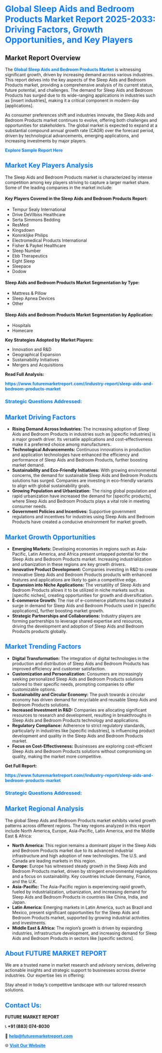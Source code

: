 <h1 style="color: #007BFF;">Global Sleep Aids and Bedroom Products Market Report 2025-2033: Driving Factors, Growth Opportunities, and Key Players</h1>

<section id="overview">
<h2>Market Report Overview</h2>
<p>The <a href="https://www.futuremarketreport.com//industry-report/sleep-aids-and-bedroom-products-market" style="color: #007BFF; text-decoration: none;"><strong>Global Sleep Aids and Bedroom Products Market</strong></a> is witnessing significant growth, driven by increasing demand across various industries. This report delves into the key aspects of the Sleep Aids and Bedroom Products market, providing a comprehensive analysis of its current status, future potential, and challenges. The demand for Sleep Aids and Bedroom Products has surged due to its wide-ranging applications in industries such as [insert industries], making it a critical component in modern-day [applications].</p>
<p>As consumer preferences shift and industries innovate, the Sleep Aids and Bedroom Products market continues to evolve, offering both challenges and opportunities for stakeholders. The global market is expected to expand at a substantial compound annual growth rate (CAGR) over the forecast period, driven by technological advancements, emerging applications, and increasing investments by major players.</p>
</section>

<section id="overview">
<p><a href="https://www.futuremarketreport.com//request-sample/reportId=64552" style="color: #007BFF; text-decoration: none;"><strong>Explore Sample Report Here</strong></a></p>
</section>

<section id="key-players">
<h2 style="color: #007BFF;">Market Key Players Analysis</h2>
<p>The Sleep Aids and Bedroom Products market is characterized by intense competition among key players striving to capture a larger market share. Some of the leading companies in the market include:</p>
<h4>Key Players Covered in the Sleep Aids and Bedroom Products Report:</h4>
<ul><li>Tempur Sealy International</li><li>Drive DeVilbiss Healthcare</li><li>Serta Simmons Bedding</li><li>ResMed</li><li>Kingsdown</li><li>Koninklijke Philips</li><li>Electromedical Products International</li><li>Fisher &amp; Paykel Healthcare</li><li>Sleep Number</li><li>Ebb Therapeutics</li><li>Eight Sleep</li><li>Sleepace</li><li>Dodow</li></ul>
<h4>Sleep Aids and Bedroom Products Market Segmentation by Type:</h4>
<ul><li>Mattress &amp; Pillow</li><li>Sleep Apnea Devices</li><li>Other</li></ul>

<h4>Sleep Aids and Bedroom Products Market Segmentation by Application:</h4>
<ul><li>Hospitals</li><li>Homecare</li></ul>
<p><strong>Key Strategies Adopted by Market Players:</strong></p>
<ul>
<li>Innovation and R&D</li>
<li>Geographical Expansion</li>
<li>Sustainability Initiatives</li>
<li>Mergers and Acquisitions</li>
</ul>
</section>

<section>
<p><strong>Read Full Analysis: </strong></p><a href="https://www.futuremarketreport.com//industry-report/sleep-aids-and-bedroom-products-market" style="color: #007BFF; text-decoration: none;"><strong>https://www.futuremarketreport.com//industry-report/sleep-aids-and-bedroom-products-market</strong></a>
<h3 style="color: #007BFF;">Strategic Questions Addressed:</h3>
</section>

<section id="driving-factors">
<h2 style="color: #007BFF;">Market Driving Factors</h2>
<ul>
<li><strong>Rising Demand Across Industries:</strong> The increasing adoption of Sleep Aids and Bedroom Products in industries such as [specific industries] is a major growth driver. Its versatile applications and cost-effectiveness make it a preferred choice among manufacturers.</li>
<li><strong>Technological Advancements:</strong> Continuous innovations in production and application technologies have enhanced the efficiency and performance of Sleep Aids and Bedroom Products, further boosting market demand.</li>
<li><strong>Sustainability and Eco-Friendly Initiatives:</strong> With growing environmental concerns, the demand for sustainable Sleep Aids and Bedroom Products solutions has surged. Companies are investing in eco-friendly variants to align with global sustainability goals.</li>
<li><strong>Growing Population and Urbanization:</strong> The rising global population and rapid urbanization have increased the demand for [specific products], where Sleep Aids and Bedroom Products plays a vital role in meeting consumer needs.</li>
<li><strong>Government Policies and Incentives:</strong> Supportive government regulations and incentives for industries using Sleep Aids and Bedroom Products have created a conducive environment for market growth.</li>
</ul>
</section>

<section id="growth-opportunities">
<h2 style="color: #007BFF;">Market Growth Opportunities</h2>
<ul>
<li><strong>Emerging Markets:</strong> Developing economies in regions such as Asia-Pacific, Latin America, and Africa present untapped potential for the Sleep Aids and Bedroom Products market. Increasing industrialization and urbanization in these regions are key growth drivers.</li>
<li><strong>Innovative Product Development:</strong> Companies investing in R&D to create innovative Sleep Aids and Bedroom Products products with enhanced features and applications are likely to gain a competitive edge.</li>
<li><strong>Expansion into Niche Applications:</strong> The versatility of Sleep Aids and Bedroom Products allows it to be utilized in niche markets such as [specific niches], creating opportunities for growth and diversification.</li>
<li><strong>E-commerce Growth:</strong> The rise of e-commerce platforms has created a surge in demand for Sleep Aids and Bedroom Products used in [specific applications], further boosting market growth.</li>
<li><strong>Strategic Partnerships and Collaborations:</strong> Industry players are forming partnerships to leverage shared expertise and resources, driving the development and adoption of Sleep Aids and Bedroom Products products globally.</li>
</ul>
</section>

<section id="trending-factors">
<h2 style="color: #007BFF;">Market Trending Factors</h2>
<ul>
<li><strong>Digital Transformation:</strong> The integration of digital technologies in the production and distribution of Sleep Aids and Bedroom Products has improved efficiency and customer satisfaction.</li>
<li><strong>Customization and Personalization:</strong> Consumers are increasingly seeking personalized Sleep Aids and Bedroom Products solutions tailored to their specific needs, prompting companies to offer customizable options.</li>
<li><strong>Sustainability and Circular Economy:</strong> The push towards a circular economy has driven demand for recyclable and reusable Sleep Aids and Bedroom Products solutions.</li>
<li><strong>Increased Investment in R&D:</strong> Companies are allocating significant resources to research and development, resulting in breakthroughs in Sleep Aids and Bedroom Products technology and applications.</li>
<li><strong>Regulatory Compliance:</strong> Adherence to strict regulatory standards, particularly in industries like [specific industries], is influencing product development and quality in the Sleep Aids and Bedroom Products market.</li>
<li><strong>Focus on Cost-Effectiveness:</strong> Businesses are exploring cost-efficient Sleep Aids and Bedroom Products solutions without compromising on quality, making the market more competitive.</li>
</ul>
</section>

<section>
<p><strong>Get Full Report: </strong></p><a href="https://www.futuremarketreport.com//industry-report/sleep-aids-and-bedroom-products-market" style="color: #007BFF; text-decoration: none;"><strong>https://www.futuremarketreport.com//industry-report/sleep-aids-and-bedroom-products-market</strong></a>
<h3 style="color: #007BFF;">Strategic Questions Addressed:</h3>
</section>


<section id="regional-analysis">
<h2 style="color: #007BFF;">Market Regional Analysis</h2>
<p>The global Sleep Aids and Bedroom Products market exhibits varied growth patterns across different regions. The key regions analyzed in this report include North America, Europe, Asia-Pacific, Latin America, and the Middle East & Africa:</p>
<ul>
<li><strong>North America:</strong> This region remains a dominant player in the Sleep Aids and Bedroom Products market due to its advanced industrial infrastructure and high adoption of new technologies. The U.S. and Canada are leading markets in this region.</li>
<li><strong>Europe:</strong> Europe has witnessed steady growth in the Sleep Aids and Bedroom Products market, driven by stringent environmental regulations and a focus on sustainability. Key countries include Germany, France, and the U.K.</li>
<li><strong>Asia-Pacific:</strong> The Asia-Pacific region is experiencing rapid growth, fueled by industrialization, urbanization, and increasing demand for Sleep Aids and Bedroom Products in countries like China, India, and Japan.</li>
<li><strong>Latin America:</strong> Emerging markets in Latin America, such as Brazil and Mexico, present significant opportunities for the Sleep Aids and Bedroom Products market, supported by growing industrial activities and investments.</li>
<li><strong>Middle East & Africa:</strong> The region’s growth is driven by expanding industries, infrastructure development, and increasing demand for Sleep Aids and Bedroom Products in sectors like [specific sectors].</li>
</ul>
</section>

<footer>
<h2 style="color: #007BFF;">About FUTURE MARKET REPORT</h2>
<p>We are a trusted name in market research and advisory services, delivering actionable insights and strategic support to businesses across diverse industries. Our expertise lies in offering:</p>

<p>Stay ahead in today’s competitive landscape with our tailored research solutions.</p>

<h2 style="color: #007BFF;">Contact Us:</h2>
<p><strong>FUTURE MARKET REPORT</strong></p>
<p>📞 <strong>+91 (883) 074-8030</strong></p>
<p>📧 <strong><a href="mailto:help@futuremarketreport.com" style="color: #007BFF;">help@futuremarketreport.com</a></strong></p>
<p>🌐 <strong><a href="https://www.futuremarketreport.com/" style="color: #007BFF;">Visit Our Website</a></strong></p>
</footer>